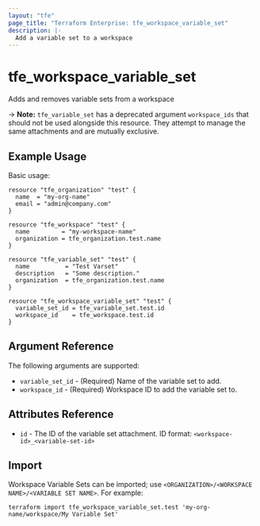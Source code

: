 ```yaml
---
layout: "tfe"
page_title: "Terraform Enterprise: tfe_workspace_variable_set"
description: |-
  Add a variable set to a workspace
---
```


# tfe_workspace_variable_set

Adds and removes variable sets from a workspace

-> **Note:** `tfe_variable_set` has a deprecated argument `workspace_ids` that should not be used alongside this resource. They attempt to manage the same attachments and are mutually exclusive.

## Example Usage

Basic usage:

```hcl
resource "tfe_organization" "test" {
  name  = "my-org-name"
  email = "admin@company.com"
}

resource "tfe_workspace" "test" {
  name         = "my-workspace-name"
  organization = tfe_organization.test.name
}

resource "tfe_variable_set" "test" {
  name          = "Test Varset"
  description   = "Some description."
  organization  = tfe_organization.test.name
}

resource "tfe_workspace_variable_set" "test" {
  variable_set_id = tfe_variable_set.test.id
  workspace_id    = tfe_workspace.test.id
}
```

## Argument Reference

The following arguments are supported:

* `variable_set_id` - (Required) Name of the variable set to add.
* `workspace_id` - (Required) Workspace ID to add the variable set to.

## Attributes Reference

* `id` - The ID of the variable set attachment. ID format: `<workspace-id>_<variable-set-id>`

## Import

Workspace Variable Sets can be imported; use `<ORGANIZATION>/<WORKSPACE NAME>/<VARIABLE SET NAME>`. For example:

```shell
terraform import tfe_workspace_variable_set.test 'my-org-name/workspace/My Variable Set'
```
